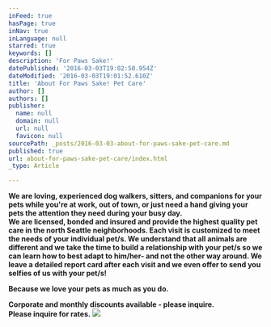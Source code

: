 ```yaml
---
inFeed: true
hasPage: true
inNav: true
inLanguage: null
starred: true
keywords: []
description: 'For Paws Sake!'
datePublished: '2016-03-03T19:02:50.954Z'
dateModified: '2016-03-03T19:01:52.610Z'
title: 'About For Paws Sake! Pet Care'
author: []
authors: []
publisher:
  name: null
  domain: null
  url: null
  favicon: null
sourcePath: _posts/2016-03-03-about-for-paws-sake-pet-care.md
published: true
url: about-for-paws-sake-pet-care/index.html
_type: Article

---
```

**We are loving, experienced dog walkers, sitters, and companions for your pets while you're at work, out of town, or just need a hand giving your pets the attention they need during your busy day.  
We are licensed, bonded and insured and provide the highest quality pet care in the north Seattle neighborhoods. Each visit is customized to meet the needs of your individual pet/s. We understand that all animals are different and we take the time to build a relationship with your pet/s so we can learn how to best adapt to him/her- and not the other way around. We leave a detailed report card after each visit and we even offer to send you selfies of us with your pet/s!**

**Because we love your pets as much as you do.**

**Corporate and monthly discounts available - please inquire.  
Please inquire for rates.**
![](https://the-grid-user-content.s3-us-west-2.amazonaws.com/daea43ec-aee8-4cd1-a27e-513a87beecf9.jpg)